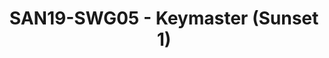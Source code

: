 ---
categories:
- san19
description: <ul><li dir="ltr">Linaro have been working on a (Google AOSP) Keymaster
  implementation for OP-TEE. The current solution implements Keymaster 3 (Keymaster
  and Gatekeeper).<br></li><li dir="ltr">In this session we would like to have a general
  discussion about:<br><ul><li dir="ltr">Ongoing tasks<br>a) The progress with upstreaming?
  Where are we and what needs to be done?<br>b) Refactoring and removal of the PTA?<br></li></ul></li></ul>Future
  tasks?<br>a) Keymaster 4?<br>b) Fingerprintd?<br>c) Are the other Keymaster components
  that will be mandatory in future AOSP/Android releases?
image:
  featured: 'true'
  path: /assets/images/featured-images/san19/SAN19-SWG05.png
session_attendee_num: '7'
session_id: SAN19-SWG05
session_room: Developers Rooms
session_slot:
  end_time: '2019-09-25 13:00:00'
  start_time: '2019-09-25 12:30:00'
session_speakers:
- speaker_bio: ''
  speaker_company: Linaro
  speaker_image: /assets/images/speakers/placeholder.jpg
  speaker_location: ''
  speaker_name: Victor Chong
  speaker_position: Engineer
  speaker_url: ''
  speaker_username: victor.chong
session_track: Security
tag: session
tags:
- HPC
title: SAN19-SWG05 - Keymaster (Sunset 1)
---